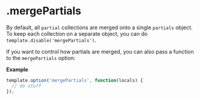 # .mergePartials

By default, all `partial` collections are merged onto a single `partials` object. To keep each collection on a separate object, you can do `template.disable('mergePartials')`.

If you want to control how partials are merged, you can also pass a function to the `mergePartials` option:

**Example**

```js
template.option('mergePartials', function(locals) {
  // do stuff
});
```